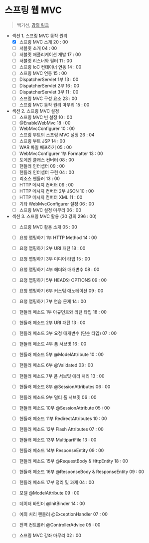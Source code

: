 # 스프링 웹 MVC
> 백기선, [강의 링크](https://www.inflearn.com/course/%EC%9B%B9-mvc/dashboard)


- 섹션 1. 스프링 MVC 동작 원리
    - [x] 스프링 MVC 소개  20 : 00
    - [ ] 서블릿 소개  04 : 00
    - [ ] 서블릿 애플리케이션 개발   17 : 00
    - [ ] 서블릿 리스너와 필터 11 : 00
    - [ ] 스프링 IoC 컨테이너 연동 14 : 00
    - [ ] 스프링 MVC 연동  15 : 00
    - [ ] DispatcherServlet 1부    13 : 00
    - [ ] DispatcherServlet 2부    16 : 00
    - [ ] DispatcherServlet 3부    11 : 00
    - [ ] 스프링 MVC 구성 요소   23 : 00
    - [ ] 스프링 MVC 동작 원리 마무리   15 : 00

- 섹션 2. 스프링 MVC 설정
    - [ ] 스프링 MVC 빈 설정    10 : 00
    - [ ] @EnableWebMvc   18 : 00
    - [ ] WebMvcConfigurer    10 : 00
    - [ ] 스프링 부트의 스프링 MVC 설정  26 : 04
    - [ ] 스프링 부트 JSP  14 : 00
    - [ ] WAR 파일 배포하기 05 : 00
    - [ ] WebMvcConfigurer 1부 Formatter   13 : 00
    - [ ] 도메인 클래스 컨버터 08 : 00
    - [ ] 핸들러 인터셉터    09 : 00
    - [ ] 핸들러 인터셉터 구현 04 : 00
    - [ ] 리소스 핸들러    13 : 00
    - [ ] HTTP 메시지 컨버터    09 : 00
    - [ ] HTTP 메시지 컨버터 2부 JSON    10 : 00
    - [ ] HTTP 메시지 컨버터 XML    11 : 00
    - [ ] 기타 WebMvcConfigurer 설정  06 : 00
    - [ ] 스프링 MVC 설정 마무리  06 : 00

- 섹션 3. 스프링 MVC 활용 (30 강의 296 : 00)
    - [ ] 스프링 MVC 활용 소개 05 : 00
    - [ ] 요청 맵핑하기 1부 HTTP Method  14 : 00
    - [ ] 요청 맵핑하기 2부 URI 패턴   18 : 00
    - [ ] 요청 맵핑하기 3부 미디어 타입   15 : 00
    - [ ] 요청 맵핑하기 4부 헤더와 매개변수 08 : 00
    - [ ] 요청 맵핑하기 5부 HEAD와 OPTIONS    09 : 00
    - [ ] 요청 맵핑하기 6부 커스텀 애노테이션    09 : 00
    - [ ] 요청 맵핑하기 7부 연습 문제    14 : 00
    - [ ] 핸들러 메소드 1부 아규먼트와 리턴 타입  18 : 00
    - [ ] 핸들러 메소드 2부 URI 패턴   13 : 00
    - [ ] 핸들러 메소드 3부 요청 매개변수 (단순 타입)  07 : 00
    - [ ] 핸들러 메소드 4부 폼 서브밋    16 : 00
    - [ ] 핸들러 메소드 5부 @ModelAttribute  10 : 00
    - [ ] 핸들러 메소드 6부 @Validated   03 : 00
    - [ ] 핸들러 메소드 7부 폼 서브밋 에러 처리  13 : 00
    - [ ] 핸들러 메소드 8부 @SessionAttributes   06 : 00
    - [ ] 핸들러 메소드 9부 멀티 폼 서브밋 06 : 00
    - [ ] 핸들러 메소드 10부 @SessionAttribute   05 : 00
    - [ ] 핸들러 메소드 11부 RedirectAttributes  10 : 00
    - [ ] 핸들러 메소드 12부 Flash Attributes    07 : 00
    - [ ] 핸들러 메소드 13부 MultipartFile   13 : 00
    - [ ] 핸들러 메소드 14부 ResponseEntity  09 : 00
    - [ ] 핸들러 메소드 15부 @RequestBody & HttpEntity   18 : 00
    - [ ] 핸들러 메소드 16부 @ResponseBody & ResponseEntity  09 : 00
    - [ ] 핸들러 메소드 17부 정리 및 과제 04 : 00
    - [ ] 모델 @ModelAttribute  09 : 00
    - [ ] 데이터 바인더 @InitBinder 14 : 00
    - [ ] 예외 처리 핸들러 @ExceptionHandler 07 : 00
    - [ ] 전역 컨트롤러 @ControllerAdvice   05 : 00
    - [ ] 스프링 MVC 강좌 마무리  02 : 00

    